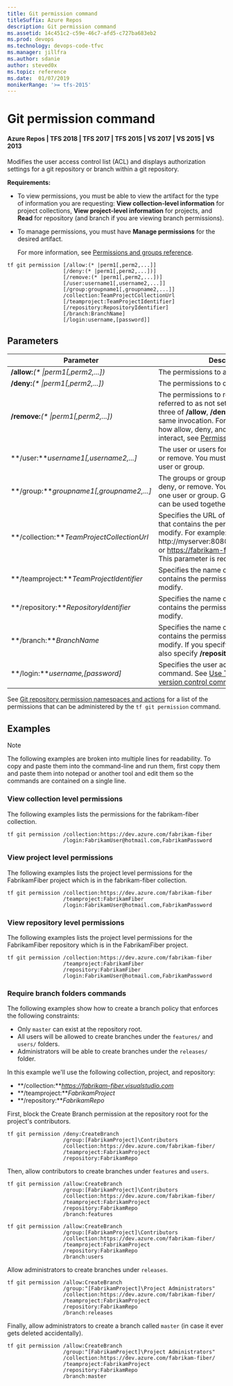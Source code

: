 ```yaml
---
title: Git permission command
titleSuffix: Azure Repos
description: Git permission command
ms.assetid: 14c451c2-c59e-46c7-afd5-c727ba683eb2
ms.prod: devops
ms.technology: devops-code-tfvc
ms.manager: jillfra
ms.author: sdanie
author: steved0x
ms.topic: reference
ms.date:  01/07/2019
monikerRange: '>= tfs-2015'
---
```



# Git permission command

#### Azure Repos | TFS 2018 | TFS 2017 | TFS 2015 | VS 2017 | VS 2015 | VS 2013

Modifies the user access control list (ACL) and displays authorization settings for a git repository or branch within a git repository.        

**Requirements:** 
* To view permissions, you must be able to view the artifact for the type of information you are requesting: **View collection-level information** for project collections, **View project-level information** for projects, and **Read** for repository (and branch if you are viewing branch permissions).
* To manage permissions, you must have **Manage permissions** for the desired artifact.

    For more information, see [Permissions and groups reference](../../organizations/security/permissions.md).


```
tf git permission [/allow:(* |perm1[,perm2,...]] 
                  [/deny:(* |perm1[,perm2,...])]
                  [/remove:(* |perm1[,perm2,...])]
                  [/user:username1[,username2,...]]
                  [/group:groupname1[,groupname2,...]]
                  /collection:TeamProjectCollectionUrl
                  [/teamproject:TeamProjectIdentifier]
                  [/repository:RepositoryIdentifier]
                  [/branch:BranchName]
                  [/login:username,[password]]
```

## Parameters

| Parameter                            | Description |
|--------------------------------------|-------------|
| **/allow:***(\* \|perm1[,perm2,...])*  | The permissions to allow. |
| **/deny:***(\* \|perm1[,perm2,...])* | The permissions to deny. |
| **/remove:***(\* \|perm1[,perm2,...])* | The permissions to remove (sometimes referred to as not set). You can use all three of **/allow**, **/deny**, and **/remove** in the same invocation. For more information on how allow, deny, and remove settings interact, see [Permission settings](../../organizations/security/about-permissions.md#permission-settings).|
| **/user:***username1[,username2,...]* | The user or users for which to allow, deny, or remove. You must specify at least one user or group. |
| **/group:***groupname1[,groupname2,...]* | The groups or groups for which to allow, deny, or remove. You must specify at least one user or group. Groups and individuals can be used together. |
| **/collection:***TeamProjectCollectionUrl* | Specifies the URL of the project collection that contains the permissions to view or modify. For example: http://myserver:8080/tfs/DefaultCollection or https://fabrikam-fiber.visualstudio.com. This parameter is required. |
| **/teamproject:***TeamProjectIdentifier*   | Specifies the name of the project that contains the permissions to view or modify. |
| **/repository:***RepositoryIdentifier*     | Specifies the name of the repo that contains the permissions to view or modify. |
| **/branch:***BranchName* | Specifies the name of the branch that contains the permissions to view or modify. If you specify **/branch**, you must also specify **/repository**.|
| **/login:***username,[password]*           | Specifies the user account to run the command. See [Use Team Foundation version control commands](use-team-foundation-version-control-commands.md). |

See [Git repository permission namespaces and actions](/azure/devops/server/command-line/tfssecurity-cmd#git-repository) for a list of the permissions that can be administered by the `tf git permission` command.


## Examples

>[!NOTE]
>The following examples are broken into multiple lines for readability. To copy and paste them into the command-line and run them, first copy them and paste them into notepad or another tool and edit them so the commands are contained on a single line.

### View collection level permissions

The following examples lists the permissions for the fabrikam-fiber collection.

```
tf git permission /collection:https://dev.azure.com/fabrikam-fiber 
                  /login:FabrikamUser@hotmail.com,FabrikamPassword
```

### View project level permissions

The following examples lists the project level permissions for the FabrikamFiber project which is in the fabrikam-fiber collection.

```
tf git permission /collection:https://dev.azure.com/fabrikam-fiber 
                  /teamproject:FabrikamFiber
                  /login:FabrikamUser@hotmail.com,FabrikamPassword
```

### View repository level permissions

The following examples lists the project level permissions for the FabrikamFiber repository which is in the FabrikamFiber project.

```
tf git permission /collection:https://dev.azure.com/fabrikam-fiber 
                  /teamproject:FabrikamFiber 
                  /repository:FabrikamFiber 
                  /login:FabrikamUser@hotmail.com,FabrikamPassword
```
### Require branch folders commands

The following examples show how to create a branch policy that enforces the following constraints:

* Only `master` can exist at the repository root.
* All users will be allowed to create branches under the `features/` and `users/` folders.
* Administrators will be able to create branches under the `releases/` folder.

In this example we'll use the following collection, project, and repository:

* **/collection:***https://fabrikam-fiber.visualstudio.com* 
* **/teamproject:***FabrikamProject*
* **/repository:***FabrikamRepo* 

First, block the Create Branch permission at the repository root for the project's contributors.

```
tf git permission /deny:CreateBranch 
                  /group:[FabrikamProject]\Contributors 
                  /collection:https://dev.azure.com/fabrikam-fiber/ 
                  /teamproject:FabrikamProject 
                  /repository:FabrikamRepo
```

Then, allow contributors to create branches under `features` and `users`.

```
tf git permission /allow:CreateBranch 
                  /group:[FabrikamProject]\Contributors 
                  /collection:https://dev.azure.com/fabrikam-fiber/ 
                  /teamproject:FabrikamProject 
                  /repository:FabrikamRepo 
                  /branch:features

tf git permission /allow:CreateBranch 
                  /group:[FabrikamProject]\Contributors 
                  /collection:https://dev.azure.com/fabrikam-fiber/ 
                  /teamproject:FabrikamProject 
                  /repository:FabrikamRepo 
                  /branch:users
```

Allow administrators to create branches under `releases`.

```
tf git permission /allow:CreateBranch 
                  /group:"[FabrikamProject]\Project Administrators" 
                  /collection:https://dev.azure.com/fabrikam-fiber/ 
                  /teamproject:FabrikamProject 
                  /repository:FabrikamRepo 
                  /branch:releases
```

Finally, allow administrators to create a branch called `master` (in case it ever gets deleted accidentally).

```
tf git permission /allow:CreateBranch 
                  /group:"[FabrikamProject]\Project Administrators" 
                  /collection:https://dev.azure.com/fabrikam-fiber/ 
                  /teamproject:FabrikamProject 
                  /repository:FabrikamRepo 
                  /branch:master
```